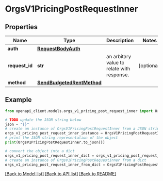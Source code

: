 # OrgsV1PricingPostRequestInner


## Properties

Name | Type | Description | Notes
------------ | ------------- | ------------- | -------------
**auth** | [**RequestBodyAuth**](RequestBodyAuth.md) |  | 
**request_id** | **str** | an arbitary value to relate with response. | [optional] 
**method** | [**SendBudgetedRentMethod**](SendBudgetedRentMethod.md) |  | 

## Example

```python
from openapi_client.models.orgs_v1_pricing_post_request_inner import OrgsV1PricingPostRequestInner

# TODO update the JSON string below
json = "{}"
# create an instance of OrgsV1PricingPostRequestInner from a JSON string
orgs_v1_pricing_post_request_inner_instance = OrgsV1PricingPostRequestInner.from_json(json)
# print the JSON string representation of the object
print(OrgsV1PricingPostRequestInner.to_json())

# convert the object into a dict
orgs_v1_pricing_post_request_inner_dict = orgs_v1_pricing_post_request_inner_instance.to_dict()
# create an instance of OrgsV1PricingPostRequestInner from a dict
orgs_v1_pricing_post_request_inner_from_dict = OrgsV1PricingPostRequestInner.from_dict(orgs_v1_pricing_post_request_inner_dict)
```
[[Back to Model list]](../README.md#documentation-for-models) [[Back to API list]](../README.md#documentation-for-api-endpoints) [[Back to README]](../README.md)


